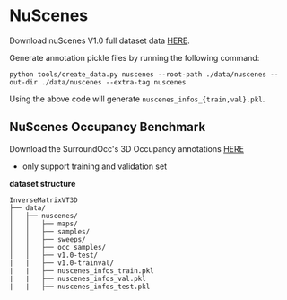 # NuScenes
Download nuScenes V1.0 full dataset data [HERE](https://www.nuscenes.org/download). 

Generate annotation pickle files by running the following command:
```
python tools/create_data.py nuscenes --root-path ./data/nuscenes --out-dir ./data/nuscenes --extra-tag nuscenes
```
Using the above code will generate `nuscenes_infos_{train,val}.pkl`.

## NuScenes Occupancy Benchmark 
Download the SurroundOcc's 3D Occupancy annotations [HERE](https://github.com/weiyithu/SurroundOcc/blob/main/docs/data.md)
- only support training and validation set

**dataset structure**
```
InverseMatrixVT3D
├── data/
│   ├── nuscenes/
│   │   ├── maps/
│   │   ├── samples/
│   │   ├── sweeps/
│   │   ├── occ_samples/
│   │   ├── v1.0-test/
|   |   ├── v1.0-trainval/
|   |   ├── nuscenes_infos_train.pkl
|   |   ├── nuscenes_infos_val.pkl
|   |   ├── nuscenes_infos_test.pkl
```
